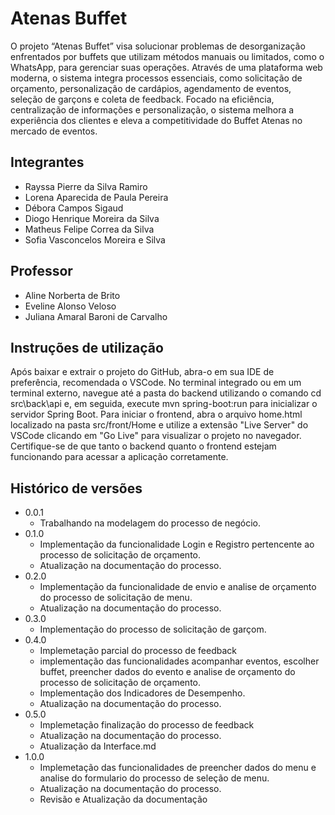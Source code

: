 # Atenas Buffet

O projeto “Atenas Buffet” visa solucionar problemas de desorganização enfrentados por buffets que utilizam métodos manuais ou limitados, como o WhatsApp, para gerenciar suas operações. Através de uma plataforma web moderna, o sistema integra processos essenciais, como solicitação de orçamento, personalização de cardápios, agendamento de eventos, seleção de garçons e coleta de feedback. Focado na eficiência, centralização de informações e personalização, o sistema melhora a experiência dos clientes e eleva a competitividade do Buffet Atenas no mercado de eventos.

## Integrantes

* Rayssa Pierre da Silva Ramiro
* Lorena Aparecida de Paula Pereira
* Débora Campos Sigaud
* Diogo Henrique Moreira da Silva
* Matheus Felipe Correa da Silva
* Sofia Vasconcelos Moreira e Silva

## Professor

* Aline Norberta de Brito
* Eveline Alonso Veloso
* Juliana Amaral Baroni de Carvalho

## Instruções de utilização

Após baixar e extrair o projeto do GitHub, abra-o em sua IDE de preferência, recomendada o VSCode. No terminal integrado ou em um terminal externo, navegue até a pasta do backend utilizando o comando cd src\back\api e, em seguida, execute mvn spring-boot:run para inicializar o servidor Spring Boot. Para iniciar o frontend, abra o arquivo home.html localizado na pasta src/front/Home e utilize a extensão "Live Server" do VSCode clicando em "Go Live" para visualizar o projeto no navegador. Certifique-se de que tanto o backend quanto o frontend estejam funcionando para acessar a aplicação corretamente.

## Histórico de versões

* 0.0.1
    * Trabalhando na modelagem do processo de negócio.
* 0.1.0
    * Implementação da funcionalidade Login e Registro pertencente ao processo de solicitação de orçamento.
    * Atualização na documentação do processo.
* 0.2.0
    * Implementação da funcionalidade de envio e analise de orçamento do processo de solicitação de menu.
    * Atualização na documentação do processo.
* 0.3.0
    * Implementação do processo de solicitação de garçom.
* 0.4.0
    * Implemetação parcial do processo de feedback
    * implementação das funcionalidades acompanhar eventos, escolher buffet, preencher dados do evento e analise de orçamento do processo de solicitação de orçamento.
    * Implementação dos Indicadores de Desempenho.
    * Atualização na documentação do processo.
* 0.5.0
    * Implemetação finalização do processo de feedback
    * Atualização na documentação do processo.
    * Atualização da Interface.md
* 1.0.0
    * Implemetação das funcionalidades de preencher dados do menu e analise do formulario do processo de seleção de menu.
    * Atualização na documentação do processo.
    * Revisão e Atualização da documentação
  

